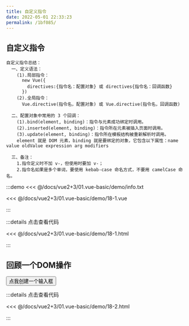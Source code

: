 ```yaml
---
title: 自定义指令
date: 2022-05-01 22:33:23
permalink: /1bf085/
---
```


## 自定义指令

```
自定义指令总结：
  一、定义语法：
    (1).局部指令：
      new Vue({
        directives:{指令名：配置对象} 或 directives{指令名：回调函数}
      })
    (2).全局指令：
      Vue.directive(指令名，配置对象) 或 Vue.directive(指令名，回调函数)

  二、配置对象中常用的 3 个回调：
    (1).bind(element, binding)：指令与元素成功绑定时调用。
    (2).inserted(element, binding)：指令所在元素被插入页面时调用。
    (3).update(element, binding)：指令所在模板结构被重新解析时调用。
    element 就是 DOM 元素，binding 就是要绑定的对象，它包含以下属性：name value oldValue expression arg modifiers

  三、备注：
    1.指令定义时不加 v-，但使用时要加 v-；
    2.指令名如果是多个单词，要使用 kebab-case 命名方式，不要用 camelCase 命名。
```

:::demo <<< @/docs/vue2+3/01.vue-basic/demo/info.txt

<<< @/docs/vue2+3/01.vue-basic/demo/18-1.vue

:::

:::details 点击查看代码

<<< @/docs/vue2+3/01.vue-basic/demo/18-1.html

:::

## 回顾一个DOM操作

<body>
  <button id="btn">点我创建一个输入框</button>
  <div id="box"></div>
  <script type="text/javascript">
    const btn = document.getElementById('btn')
    btn.onclick = () => {
      const input = document.createElement('input')
      input.className = 'demo'
      input.value = 99
      input.onclick = () => { alert(1) }
      document.getElementById('box').appendChild(input)
      input.focus()
      // input.parentElement.style.backgroundColor = 'skyblue'
      console.log(input.parentElement)
    }
  </script>
</body>

:::details 点击查看代码

<<< @/docs/vue2+3/01.vue-basic/demo/18-2.html

:::
